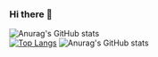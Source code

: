 ### Hi there 👋
![Anurag's GitHub stats](https://github-readme-stats.vercel.app/api?username=MayckL2&count_private=true&show_icons=true&theme=tokyonight)
<br>
[![Top Langs](https://github-readme-stats.vercel.app/api/top-langs/?username=MayckL2)](https://github.com/anuraghazra/github-readme-stats)
![Anurag's GitHub stats](https://github-readme-stats.vercel.app/api?username=MayckL2&show_icons=true&theme=tokyonight)



<!--
**MayckL2/MayckL2** is a ✨ _special_ ✨ repository because its `README.md` (this file) appears on your GitHub profile.

Here are some ideas to get you started:

- 🔭 I’m currently working on ...
- 🌱 I’m currently learning ...
- 👯 I’m looking to collaborate on ...
- 🤔 I’m looking for help with ...
- 💬 Ask me about ...
- 📫 How to reach me: ...
- 😄 Pronouns: ...
- ⚡ Fun fact: ...
-->
